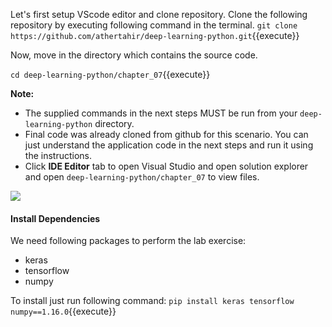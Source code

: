 Let's first setup VScode editor and clone repository. Clone the following repository by executing following command in the terminal.
`git clone https://github.com/athertahir/deep-learning-python.git`{{execute}}

Now, move in the directory which contains the source code.

`cd deep-learning-python/chapter_07`{{execute}}


**Note:**
- The supplied commands in the next steps MUST be run from your `deep-learning-python` directory. 
- Final code was already cloned from github for this scenario. You can just understand the application code in the next steps and run it using the instructions.
- Click **IDE Editor** tab to open Visual Studio and open solution explorer and open `deep-learning-python/chapter_07` to view files.

![](https://github.com/athertahir/katacoda-scenarios/raw/master/deep-learning-computer-vision/1.JPG)


#### Install Dependencies
We need following packages to perform the lab exercise: 
- keras
- tensorflow
- numpy

To install just run following command:
 `pip install keras tensorflow numpy==1.16.0`{{execute}} 
